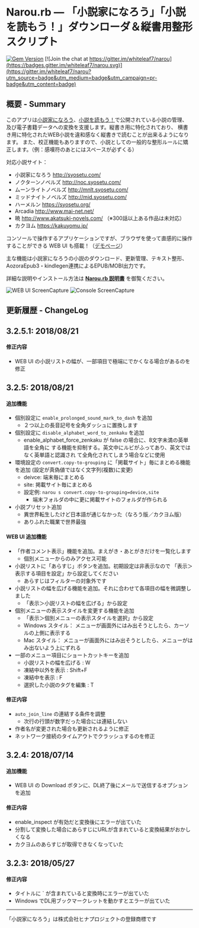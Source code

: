 Narou.rb ― 「小説家になろう」「小説を読もう！」ダウンローダ＆縦書用整形スクリプト
============================================================

[![Gem Version](https://badge.fury.io/rb/narou.svg)](http://badge.fury.io/rb/narou)
[![Join the chat at https://gitter.im/whiteleaf7/narou](https://badges.gitter.im/whiteleaf7/narou.svg)](https://gitter.im/whiteleaf7/narou?utm_source=badge&utm_medium=badge&utm_campaign=pr-badge&utm_content=badge)

概要 - Summary
--------------
このアプリは[小説家になろう](http://syosetu.com/)、[小説を読もう！](http://yomou.syosetu.com/)で公開されている小説の管理、
及び電子書籍データへの変換を支援します。縦書き用に特化されており、
横書き用に特化されたWEB小説を違和感なく縦書きで読むことが出来るようになります。
また、校正機能もありますので、小説としての一般的な整形ルールに矯正します。（例：感嘆符のあとにはスペースが必ずくる）

対応小説サイト：
+ 小説家になろう http://syosetu.com/
+ ノクターンノベルズ http://noc.syosetu.com/
+ ムーンライトノベルズ http://mnlt.syosetu.com/
+ ミッドナイトノベルズ http://mid.syosetu.com/
+ ハーメルン https://syosetu.org/
+ Arcadia http://www.mai-net.net/
+ 暁 http://www.akatsuki-novels.com/ （※300話以上ある作品は未対応）
+ カクヨム https://kakuyomu.jp/

コンソールで操作するアプリケーションですが、ブラウザを使って直感的に操作することができる WEB UI も搭載！（[デモページ](http://whiteleaf7.github.io/narou/demo/)）

主な機能は小説家になろうの小説のダウンロード、更新管理、テキスト整形、AozoraEpub3・kindlegen連携によるEPUB/MOBI出力です。

詳細な説明やインストール方法は **[Narou.rb 説明書](https://github.com/whiteleaf7/narou/wiki)** を御覧ください。

![WEB UI ScreenCapture](https://raw.github.com/wiki/whiteleaf7/narou/images/webui_cap.png)
![Console ScreenCapture](https://raw.github.com/wiki/whiteleaf7/narou/images/narou_cap.gif)

更新履歴 - ChangeLog
--------------------

3.2.5.1: 2018/08/21
------------------
#### 修正内容
- WEB UI の小説リストの幅が、一部項目で極端にでかくなる場合があるのを修正


3.2.5: 2018/08/21
------------------
#### 追加機能
- 個別設定に `enable_prolonged_sound_mark_to_dash` を追加
  + ２つ以上の長音記号を全角ダッシュに置換します
- 個別設定に `disable_alphabet_word_to_zenkaku` を追加
  + enable_alphabet_force_zenkaku が false の場合に、8文字未満の英単語を全角に
    する機能を抑制する。英文中にルビがふってあり、英文ではなく英単語と認識され
    て全角化されてしまう場合などに使用
- 環境設定の `convert.copy-to-grouping` に「掲載サイト」毎にまとめる機能を追加
  (設定が真偽値ではなく文字列(複数)に変更)
  + deivce: 端末毎にまとめる
  + site: 掲載サイト毎にまとめる
  + 設定例: `narou s convert.copy-to-grouping=device,site`
    - 端末フォルダの中に更に掲載サイトのフォルダが作られる
- 小説プリセット追加
  + 異世界転生したけど日本語が通じなかった（なろう版／カクヨム版）
  + ありふれた職業で世界最強

#### WEB UI 追加機能
- 「作者コメント表示」機能を追加。まえがき・あとがきだけを一覧化します
  + 個別メニューからのみアクセス可能
- 小説リストに「あらすじ」ボタンを追加。初期設定は非表示なので
  「表示＞表示する項目を設定」から設定してください
  + あらすじはフィルターの対象外です
- 小説リストの幅を広げる機能を追加。それに合わせて各項目の幅を微調整しました
  + 「表示＞小説リストの幅を広げる」から設定
- 個別メニューの表示スタイルを変更する機能を追加
  + 「表示＞個別メニューの表示スタイルを選択」から設定
  + Windows スタイル：
    メニューが画面外にはみ出そうとしたら、カーソルの上側に表示する
  + Mac スタイル：
    メニューが画面外にはみ出そうとしたら、メニューがはみ出ないよう上にずれる
- 一部のメニュー項目にショートカットキーを追加
  + 小説リストの幅を広げる : W
  + 凍結中以外を表示 : Shift+F
  + 凍結中を表示 : F
  + 選択した小説のタグを編集 : T

#### 修正内容
- `auto_join_line` の連結する条件を調整
  + 次行の行頭が数字だった場合には連結しない
- 作者名が変更された場合も更新されるように修正
- ネットワーク接続のタイムアウトでクラッシュするのを修正


3.2.4: 2018/07/14
------------------
#### 追加機能
- WEB UI の Download ボタンに、DL終了後にメールで送信するオプションを追加

#### 修正内容
- enable_inspect が有効だと変換後にエラーが出ていた
- 分割して変換した場合にあらすじにURLが含まれていると変換結果がおかしくなる
- カクヨムのあらすじが取得できなくなっていた


3.2.3: 2018/05/27
------------------
#### 修正内容
- タイトルに ` が含まれていると変換時にエラーが出ていた
- Windows でDL用ブックマークレットを動かすとエラーが出ていた

----

「小説家になろう」は株式会社ヒナプロジェクトの登録商標です
